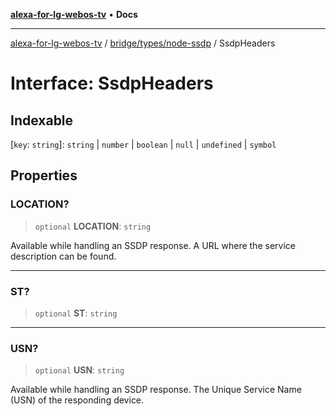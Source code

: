 [**alexa-for-lg-webos-tv**](../../../../README.md) • **Docs**

***

[alexa-for-lg-webos-tv](../../../../modules.md) / [bridge/types/node-ssdp](../README.md) / SsdpHeaders

# Interface: SsdpHeaders

## Indexable

 \[`key`: `string`\]: `string` \| `number` \| `boolean` \| `null` \| `undefined` \| `symbol`

## Properties

### LOCATION?

> `optional` **LOCATION**: `string`

Available while handling an SSDP response. A URL where the service
description can be found.

***

### ST?

> `optional` **ST**: `string`

***

### USN?

> `optional` **USN**: `string`

Available while handling an SSDP response. The Unique Service Name (USN) of
the responding device.
